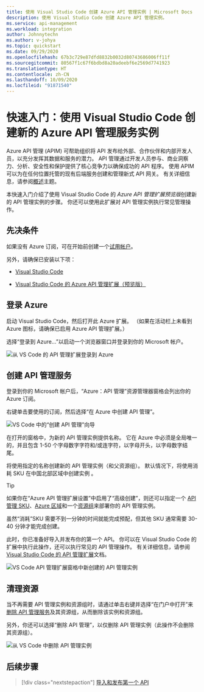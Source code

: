 ```yaml
---
title: 使用 Visual Studio Code 创建 Azure API 管理实例 | Microsoft Docs
description: 使用 Visual Studio Code 创建 Azure API 管理实例。
ms.service: api-management
ms.workload: integration
author: Johnnytechn
ms.author: v-johya
ms.topic: quickstart
ms.date: 09/29/2020
ms.openlocfilehash: 67b3c729e87dfd8832b0032d80743686006ff11f
ms.sourcegitcommit: 80567f1c67f6bdbd8a20adeebf6e2569d7741923
ms.translationtype: HT
ms.contentlocale: zh-CN
ms.lasthandoff: 10/09/2020
ms.locfileid: "91871540"
---
```

# <a name="quickstart-create-a-new-azure-api-management-service-instance-using-visual-studio-code"></a>快速入门：使用 Visual Studio Code 创建新的 Azure API 管理服务实例

Azure API 管理 (APIM) 可帮助组织将 API 发布给外部、合作伙伴和内部开发人员，以充分发挥其数据和服务的潜力。 API 管理通过开发人员参与、商业洞察力、分析、安全性和保护提供了核心竞争力以确保成功的 API 程序。 使用 APIM 可以为在任何位置托管的现有后端服务创建和管理新式 API 网关。 有关详细信息，请参阅[概述](api-management-key-concepts.md)主题。

本快速入门介绍了使用 Visual Studio Code 的 *Azure API 管理扩展预览版*创建新的 API 管理实例的步骤。 你还可以使用此扩展对 API 管理实例执行常见管理操作。

## <a name="prerequisites"></a>先决条件

如果没有 Azure 订阅，可在开始前创建一个[试用帐户](https://www.azure.cn/pricing/1rmb-trial)。

另外，请确保已安装以下项：

- [Visual Studio Code](https://code.visualstudio.com/)

- [Visual Studio Code 的 Azure API 管理扩展（预览版）](https://marketplace.visualstudio.com/items?itemName=ms-azuretools.vscode-apimanagement&ssr=false#overview)

## <a name="sign-in-to-azure"></a>登录 Azure

启动 Visual Studio Code，然后打开此 Azure 扩展。 （如果在活动栏上未看到 Azure 图标，请确保已启用 Azure API 管理扩展。）

选择“登录到 Azure...”以启动一个浏览器窗口并登录到你的 Microsoft 帐户。

![从 VS Code 的 API 管理扩展登录到 Azure](./media/vscode-create-service-instance/vscode-apim-login.png)

## <a name="create-an-api-management-service"></a>创建 API 管理服务

登录到你的 Microsoft 帐户后，“Azure：API 管理”资源管理器窗格会列出你的 Azure 订阅。

右键单击要使用的订阅，然后选择“在 Azure 中创建 API 管理”。

![VS Code 中的“创建 API 管理”向导](./media/vscode-create-service-instance/vscode-apim-create.png)

在打开的窗格中，为新的 API 管理实例提供名称。 它在 Azure 中必须是全局唯一的，并且包含 1-50 个字母数字字符和/或连字符，以字母开头，以字母数字结尾。

将使用指定的名称创建新的 API 管理实例（和父资源组）。 默认情况下，将使用消耗 SKU 在中国北部区域中创建实例 。

> [!TIP]
> 如果你在“Azure API 管理扩展设置”中启用了“高级创建”，则还可以指定一个 [API 管理 SKU](https://www.azure.cn/pricing/details/api-management/)、[Azure 区域](https://status.azure.com/en-us/status)和一个[资源组](../azure-resource-manager/management/overview.md)来部署你的 API 管理实例。
>
> 虽然“消耗”SKU 需要不到一分钟的时间就能完成预配，但其他 SKU 通常需要 30-40 分钟才能完成创建。

此时，你已准备好导入并发布你的第一个 API。 你可以在 Visual Studio Code 的扩展中执行此操作，还可以执行常见的 API 管理操作。 有关详细信息，请参阅 [Visual Studio Code 的 API 管理扩展](https://marketplace.visualstudio.com/items?itemName=ms-azuretools.vscode-apimanagement&ssr=false#overview)文档。

![VS Code API 管理扩展窗格中新创建的 API 管理实例](./media/vscode-create-service-instance/vscode-apim-instance.png)

## <a name="clean-up-resources"></a>清理资源

当不再需要 API 管理实例和资源组时，请通过单击右键并选择“在门户中打开”来[删除 API 管理服务](get-started-create-service-instance.md#clean-up-resources)及其资源组，从而删除该实例和资源组。

另外，你还可以选择“删除 API 管理”，以仅删除 API 管理实例（此操作不会删除其资源组）。

![从 VS Code 中删除 API 管理实例](./media/vscode-create-service-instance/vscode-apim-delete.png)

## <a name="next-steps"></a>后续步骤

> [!div class="nextstepaction"]
> [导入和发布第一个 API](import-and-publish.md)

